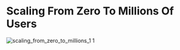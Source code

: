 # Scaling From Zero To Millions Of Users

![scaling_from_zero_to_millions_1 1](https://github.com/nc1z/system-design/assets/111836326/bb986d08-22dc-4f87-a611-9bb5f6451614)

